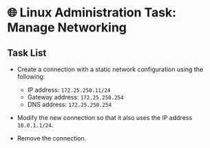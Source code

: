 # 🌐 Linux Administration Task: Manage Networking

## Task List

- Create a connection with a static network configuration using the following:  
  - IP address: `172.25.250.11/24`  
  - Gateway address: `172.25.250.254`  
  - DNS address: `172.25.250.254`  

- Modify the new connection so that it also uses the IP address `10.0.1.1/24`.  

- Remove the connection.  
